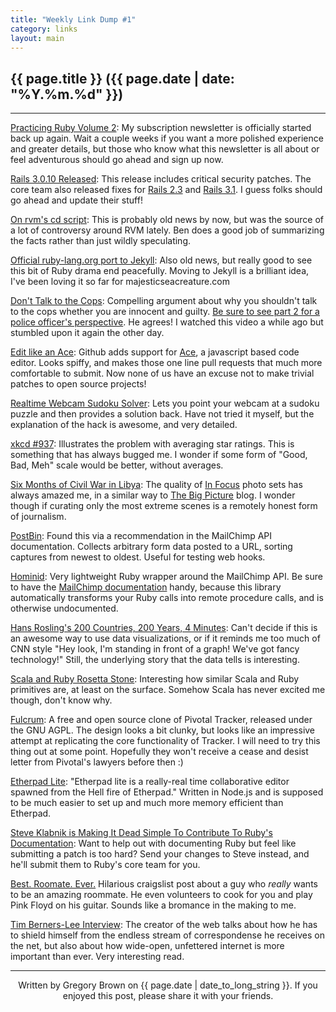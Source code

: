 ```yaml
---
title: "Weekly Link Dump #1"
category: links
layout: main
---
```


## {{ page.title }} ({{ page.date | date: "%Y.%m.%d" }})

<hr>

[Practicing Ruby Volume 2](http://practicingruby.com): My subscription newsletter is officially started back up again. Wait a couple weeks if you want a more polished experience and greater details, but those who know what this newsletter is all about or feel adventurous should go ahead and sign up now.

[Rails 3.0.10 Released](http://weblog.rubyonrails.org/2011/8/16/ann-rails-3-0-10): This release includes critical security patches. The core team also released fixes for [Rails 2.3](http://weblog.rubyonrails.org/2011/8/16/ann-rails-2-3-14) and [Rails 3.1](http://weblog.rubyonrails.org/2011/8/16/ann-rails-3-1-0-rc6). I guess folks should go ahead and update their stuff!

[On rvm's cd script](http://batkin.tumblr.com/post/8847990062/on-rvms-cd-script): This is probably old news by now, but was the source of a lot of controversy around RVM lately. Ben does a good job of summarizing the facts rather than just wildly speculating.

[Official ruby-lang.org port to Jekyll](https://github.com/ruby/ruby-lang.org): Also old news, but really good to see this bit of Ruby drama end peacefully. Moving to Jekyll is a brilliant idea, I've been loving it so far for majesticseacreature.com

[Don't Talk to the Cops](http://www.youtube.com/watch?v=i8z7NC5sgik): Compelling argument about why you shouldn't talk to the cops whether you are innocent and guilty. [Be sure to see part 2 for a police officer's perspective](http://www.youtube.com/watch?v=08fZQWjDVKE&feature=related ). He agrees! I watched this video a while ago but stumbled upon it again the other day.

[Edit like an Ace](https://github.com/blog/905-edit-like-an-ace): Github adds support for [Ace](http://ace.ajax.org/), a javascript based code editor. Looks spiffy, and makes those one line pull requests that much more comfortable to submit. Now none of us have an excuse not to make trivial patches to open source projects!

[Realtime Webcam Sudoku Solver](http://www.codeproject.com/KB/game/WebcamSudokuSolver.aspx): Lets you point your webcam at a sudoku puzzle and then provides a solution back. Have not tried it myself, but the explanation of the hack is awesome, and very detailed.

[xkcd #937](http://xkcd.com/937/): Illustrates the problem with averaging star ratings. This is something that has always bugged me. I wonder if some form of "Good, Bad, Meh" scale would be better, without averages.

[Six Months of Civil War in Libya](http://www.theatlantic.com/infocus/2011/08/six-months-of-civil-war-in-libya/100130/): The quality of [In Focus](http://www.theatlantic.com/infocus/) photo sets has always amazed me, in a similar way to [The Big Picture](http://www.boston.com/bigpicture/) blog. I wonder though if curating only the most extreme scenes is a remotely honest form of journalism.

[PostBin](http://www.postbin.org/): Found this via a recommendation in the MailChimp API documentation. Collects arbitrary form data posted to a URL, sorting captures from newest to oldest. Useful for testing web hooks.

[Hominid](https://github.com/terra-firma/hominid): Very lightweight Ruby wrapper around the MailChimp API. Be sure to have the [MailChimp documentation](http://apidocs.mailchimp.com/api/rtfm/) handy, because this library automatically transforms your Ruby calls into remote procedure calls, and is otherwise undocumented.

[Hans Rosling's 200 Countries, 200 Years, 4 Minutes](http://www.youtube.com/watch?v=jbkSRLYSojo): Can't decide if this is an awesome way to use data visualizations, or if it reminds me too much of CNN style "Hey look, I'm standing in front of a graph! We've got fancy technology!" Still, the underlying story that the data tells is interesting.

[Scala and Ruby Rosetta Stone](http://www.nevercertain.com/2011/08/17/scala-ruby-rosetta.html): Interesting how similar Scala and Ruby primitives are, at least on the surface. Somehow Scala has never excited me though, don't know why.

[Fulcrum](http://wholemeal.co.nz/projects/fulcrum.html): A free and open source clone of Pivotal Tracker, released under the GNU AGPL. The design looks a bit clunky, but looks like an impressive attempt at replicating the core functionality of Tracker. I will need to try this thing out at some point. Hopefully they won't receive a cease and desist letter from Pivotal's lawyers before then :)

[Etherpad Lite](https://github.com/Pita/etherpad-lite): "Etherpad lite is a really-real time collaborative editor spawned from the Hell fire of Etherpad." Written in Node.js and is supposed to be much easier to set up and much more memory efficient than Etherpad. 

[Steve Klabnik is Making It Dead Simple To Contribute To Ruby's Documentation](http://blog.steveklabnik.com/2011/08/22/im-making-it-dead-simple-to-contribute-to-ruby-s-documentation.html): Want to help out with documenting Ruby but feel like submitting a patch is too hard? Send your changes to Steve instead, and he'll submit them to Ruby's core team for you.

[Best. Roomate. Ever.](http://sfbay.craigslist.org/sfc/sha/2549849730.html) Hilarious craigslist post about a guy who *really* wants to be an amazing roommate. He even volunteers to cook for you and play Pink Floyd on his guitar. Sounds like a bromance in the making to me.

[Tim Berners-Lee Interview](http://www.newstatesman.com/scitech/2011/08/berners-lee-web-world-internet): The creator of the web talks about how he has to shield himself from the endless stream of correspondense he receives on the net, but also about how wide-open, unfettered internet is more important than ever. Very interesting read.

<hr>

<p style="text-align: center; font-size: 1.0em">Written by Gregory Brown on {{ page.date | date_to_long_string }}. If you enjoyed this post, please share it with your friends.</p>
